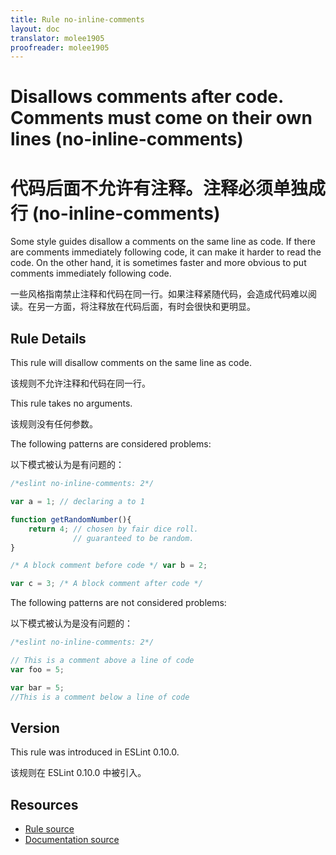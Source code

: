 ```yaml
---
title: Rule no-inline-comments
layout: doc
translator: molee1905
proofreader: molee1905
---
```

<!-- Note: No pull requests accepted for this file. See README.md in the root directory for details. -->

# Disallows comments after code. Comments must come on their own lines (no-inline-comments)

# 代码后面不允许有注释。注释必须单独成行 (no-inline-comments)

Some style guides disallow a comments on the same line as code.
If there are comments immediately following code, it can make it harder to read the code.
On the other hand, it is sometimes faster and more obvious to put comments immediately following code.

一些风格指南禁止注释和代码在同一行。如果注释紧随代码，会造成代码难以阅读。在另一方面，将注释放在代码后面，有时会很快和更明显。

## Rule Details

This rule will disallow comments on the same line as code.

该规则不允许注释和代码在同一行。

This rule takes no arguments.

该规则没有任何参数。

The following patterns are considered problems:

以下模式被认为是有问题的：

```js
/*eslint no-inline-comments: 2*/

var a = 1; // declaring a to 1

function getRandomNumber(){
    return 4; // chosen by fair dice roll.
              // guaranteed to be random.
}

/* A block comment before code */ var b = 2;

var c = 3; /* A block comment after code */
```

The following patterns are not considered problems:

以下模式被认为是没有问题的：

```js
/*eslint no-inline-comments: 2*/

// This is a comment above a line of code
var foo = 5;

var bar = 5;
//This is a comment below a line of code
```

## Version

This rule was introduced in ESLint 0.10.0.

该规则在 ESLint 0.10.0 中被引入。

## Resources

* [Rule source](https://github.com/eslint/eslint/tree/master/lib/rules/no-inline-comments.js)
* [Documentation source](https://github.com/eslint/eslint/tree/master/docs/rules/no-inline-comments.md)
